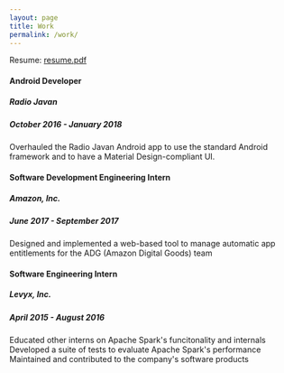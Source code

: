 ```yaml
---
layout: page
title: Work
permalink: /work/
---
```


Resume: <a href="../assets/resume.pdf">resume.pdf</a>

#### Android Developer
##### Radio Javan
##### October 2016 - January 2018
Overhauled the Radio Javan Android app to use the standard Android framework and to have a Material Design-compliant UI.

#### Software Development Engineering Intern
##### Amazon, Inc.
##### June 2017 - September 2017
Designed and implemented a web-based tool to manage automatic app entitlements for the ADG (Amazon Digital Goods) team

#### Software Engineering Intern
##### Levyx, Inc.
##### April 2015 - August 2016
Educated other interns on Apache Spark's funcitonality and internals  
Developed a suite of tests to evaluate Apache Spark's performance  
Maintained and contributed to the company's software products
